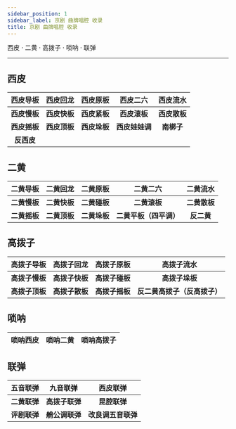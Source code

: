 ```yaml
---
sidebar_position: 1
sidebar_label: 京剧 曲牌唱腔 收录
title: 京剧 曲牌唱腔 收录
---
```


西皮 · 二黄 · 高拨子 · 唢呐 · 联弹

<hr /> 

## 西皮

|   西皮导板   |   西皮回龙   |   西皮原板   |    西皮二六    |   西皮流水   |
| :----------: | :----------: | :----------: | :------------: | :----------: |
| **西皮慢板** | **西皮快板** | **西皮紧板** |  **西皮滚板**  | **西皮散板** |
| **西皮摇板** | **西皮顶板** | **西皮垛板** | **西皮娃娃调** |  **南梆子**  |
|  **反西皮**  |              |              |                |              |

## 二黄

|   二黄导板   |   二黄回龙   |   二黄原板   |        二黄二六        |   二黄流水   |
| :----------: | :----------: | :----------: | :--------------------: | :----------: |
| **二黄慢板** | **二黄快板** | **二黄碰板** |      **二黄滚板**      | **二黄散板** |
| **二黄摇板** | **二黄顶板** | **二黄垛板** | **二黄平板（四平调）** |  **反二黄**  |

## 高拨子

|   高拨子导板   |   高拨子回龙   |   高拨子原板   |          高拨子流水          |
| :------------: | :------------: | :------------: | :--------------------------: |
| **高拨子慢板** | **高拨子快板** | **高拨子碰板** |        **高拨子垛板**        |
| **高拨子顶板** | **高拨子散板** | **高拨子摇板** | **反二黄高拨子（反高拨子）** |

## 唢呐

| 唢呐西皮 | 唢呐二黄 | 唢呐高拨子 |
| :------: | :------: | :--------: |

## 联弹

|   五音联弹   |    九音联弹    |      西皮联弹      |
| :----------: | :------------: | :----------------: |
| **二黄联弹** | **高拨子联弹** |    **昆腔联弹**    |
| **评剧联弹** | **艄公调联弹** | **改良调五音联弹** |